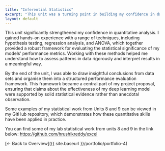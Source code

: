 ```yaml
---
title: "Inferential Statistics"
excerpt: "This unit was a turning point in building my confidence in data analysis. I practiced techniques ranging from hypothesis..."
layout: default
---
```


This unit significantly strengthened my confidence in quantitative analysis. I gained hands-on experience with a range of techniques, including hypothesis testing, regression analysis, and ANOVA, which together provided a robust framework for evaluating the statistical significance of my models’ performance metrics. Working with these methods helped me understand how to assess patterns in data rigorously and interpret results in a meaningful way.

By the end of the unit, I was able to draw insightful conclusions from data sets and organise them into a structured performance evaluation framework. This framework became a central part of my project proposal, ensuring that claims about the effectiveness of my deep learning model were supported by solid statistical evidence rather than anecdotal observation.

Some examples of my statistical work from Units 8 and 9 can be viewed in my GitHub repository, which demonstrates how these quantitative skills have been applied in practice.

You can find some of my lab statistical work from units 8 and 9 in the link below: https://github.com/hrushikreddy/excel

[← Back to Overview]({{ site.baseurl }}/portfolio/portfolio-4)

